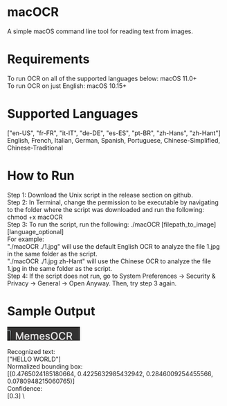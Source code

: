 # macOCR
A simple macOS command line tool for reading text from images.

# Requirements
To run OCR on all of the supported languages below: macOS 11.0+ \
To run OCR on just English: macOS 10.15+

# Supported Languages
["en-US", "fr-FR", "it-IT", "de-DE", "es-ES", "pt-BR", "zh-Hans", "zh-Hant"] \
English, French, Italian, German, Spanish, Portuguese, Chinese-Simplified, Chinese-Traditional

# How to Run
Step 1: Download the Unix script in the release section on github. \
Step 2: In Terminal, change the permission to be executable by navigating to the folder where the script was downloaded and run the following: 
        chmod +x macOCR \
Step 3: To run the script, run the following: ./macOCR [filepath_to_image] [language_optional] \
        For example: \
        "./macOCR ./1.jpg" will use the default English OCR to analyze the file 1.jpg in the same folder as the script. \
        "./macOCR ./1.jpg zh-Hant" will use the Chinese OCR to analyze the file 1.jpg in the same folder as the script. \
Step 4: If the script does not run, go to System Preferences -> Security & Privacy -> General -> Open Anyway. Then, try step 3 again.

# Sample Output

![Sample Image](test.png)

Recognized text: \
["HELLO WORLD"] \
Normalized bounding box: \
[(0.4765024185180664, 0.4225632985432942, 0.2846009254455566, 0.0780948215060765)] \
Confidence: \
[0.3] \
